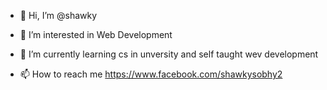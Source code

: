 - 👋 Hi, I’m @shawky
- 👀 I’m interested in Web Development
- 🌱 I’m currently learning cs in unversity and self taught wev development

- 📫 How to reach me https://www.facebook.com/shawkysobhy2
